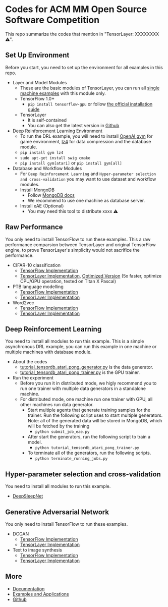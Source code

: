 # Codes for ACM MM Open Source Software Competition
This repo summarize the codes that mention in "TensorLayer: XXXXXXXX ⚠️".

## Set Up Environment
Before you start, you need to set up the environment for all examples in this repo.
* Layer and Model Modules
  * These are the basic modules of TensorLayer, you can run all [single machine examples](http://tensorlayer.readthedocs.io/en/latest/user/example.html) with this module only.
  * TensorFlow 1.0+
    * `pip install tensorflow-gpu` or follow [the official installation guide](https://www.tensorflow.org/install/)
  * TensorLayer 
    * It is self-contained
    * You can also get the latest version in [Github](https://github.com/zsdonghao/tensorlayer)
* Deep Reinforcement Learning Environment
  * To run the DRL example, you will need to install [OpenAI gym](https://gym.openai.com) for game environment, [lz4](http://python-lz4.readthedocs.io/en/latest/quickstart.html) for data compression and the database module.
  * `pip install gym lz4`
  * `sudo apt-get install swig cmake`
  * `pip install gym[atari]` or `pip install gym[all]`
* Database and Workflow Modules
  * For `Deep Reinforcement Learning` and `Hyper-parameter selection and cross-validation` you may want to use dataset and workflow modules.
  * Install MongoDB
    * Follow [MongoDB docs](https://docs.mongodb.com/manual/installation/)
    * We recommend to use one machine as database server.
  * Install eAE (Optional)
    * You may need this tool to distribute xxxx ⚠️

## Raw Performance
You only need to install TensorFlow to run these examples. This a raw performance comparsion between TensorLayer and original TensorFlow engine, to prove TensorLayer's simplicity would not sacrifice the performance.
* CIFAR-10 classification
  * [TensorFlow Implementation](https://www.tensorflow.org/tutorials/deep_cnn)
  * [TensorLayer Implementation](https://github.com/akaraspt/tl_paper/blob/master/cifar10.py), [Optimized Version](https://github.com/zsdonghao/tensorlayer/blob/master/example/tutorial_cifar10_tfrecord.py) (5x faster, optimize CPU/GPU operation, tested on Titan X Pascal)
* PTB language modelling
  * [TensorFlow Implementation](https://www.tensorflow.org/tutorials/recurrent)
  * [TensorLayer Implementation](https://github.com/zsdonghao/tensorlayer/blob/master/example/tutorial_ptb_lstm_state_is_tuple.py)
* Word2vec
  * [TensorFlow Implementation](https://www.tensorflow.org/tutorials/word2vec)
  * [TensorLayer Implementation](https://github.com/zsdonghao/tensorlayer/blob/master/example/tutorial_word2vec_basic.py)

## Deep Reinforcement Learning
You need to install all modules to run this example.
This is a simple asynchronous DRL example, you can run this example in one machine or multiple machines with database module.
* About the codes
  * [tutorial_tensordb_atari_pong_generator.py](https://github.com/akaraspt/tl_paper/blob/master/tutorial_tensordb_atari_pong_generator.py) is the data generator.
  * [tutorial_tensordb_atari_pong_trainer.py](https://github.com/akaraspt/tl_paper/blob/master/tutorial_tensordb_atari_pong_trainer.py) is the GPU trainer.
* Run the experiment
  * Before you run it in distributed mode, we higly recommend you to run one trainer with multiple data generators in a standalone machine.
  * For distributed mode, one machine run one trainer with GPU, all other machines run data generator.
    * Start multiple agents that generate training samples for the trainer. Run the following script uses to start multiple generators. Note: all of the generated data will be stored in MongoDB, which will be fetched by the training
      *  `python submit_job_eae.py`
    * After start the generators, run the following script to train a model.
      * `python tutorial_tensordb_atari_pong_trainer.py`
    * To terminate all of the generators, run the following scripts.
      * `python terminate_running_jobs.py`

## Hyper-parameter selection and cross-validation
You need to install all modules to run this example.
* [DeepSleepNet](https://github.com/akaraspt/deepsleepnet)

## Generative Adversarial Network
You only need to install TensorFlow to run these examples.
* DCGAN
  * [TensorFlow Implementation](https://github.com/carpedm20/DCGAN-tensorflow)
  * [TensorLayer Implementation](https://github.com/zsdonghao/dcgan)
* Text to image synthesis
  * [TensorFlow Implementation](https://github.com/paarthneekhara/text-to-image)
  * [TensorLayer Implementation](https://github.com/zsdonghao/text-to-image)

  
## More
* [Documentation](http://tensorlayer.readthedocs.io)
* [Examples and Applications](http://tensorlayer.readthedocs.io/en/latest/user/example.html)
* [Github](https://github.com/zsdonghao/tensorlayer)
